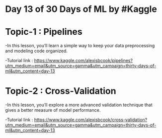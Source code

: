 # Day 13 of 30 Days of ML by #Kaggle

# Topic-1 : Pipelines

-In this lesson, you’ll learn a simple way to keep your data preprocessing and modeling code organized. 

-Tutorial link : https://www.kaggle.com/alexisbcook/pipelines?utm_medium=email&utm_source=gamma&utm_campaign=thirty-days-of-ml&utm_content=day-13

# Topic-2 : Cross-Validation

-In this lesson, you’ll explore a more advanced validation technique that gives a better measure of model performance. 

-Tutorial link : https://www.kaggle.com/alexisbcook/cross-validation?utm_medium=email&utm_source=gamma&utm_campaign=thirty-days-of-ml&utm_content=day-13

